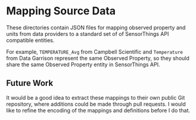# Mapping Source Data

These directories contain JSON files for mapping observed property and units from data providers to a standard set of of SensorThings API compatible entities.

For example, `TEMPERATURE_Avg` from Campbell Scientific and `Temperature` from Data Garrison represent the same Observed Property, so they should share the same Observed Property entity in SensorThings API.

## Future Work

It would be a good idea to extract these mappings to their own public Git repository, where additions could be made through pull requests. I would like to refine the encoding of the mappings and definitions before I do that.

